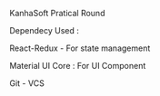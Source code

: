 KanhaSoft Pratical Round

Dependecy Used :

React-Redux - For state management

Material UI Core : For UI Component

Git - VCS
